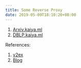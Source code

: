 ```yaml
---
title: Some Reverse Proxy
date: 2019-05-09T18:10:20+08:00
---
```


1. [Arxiv.kaiya.ml](https://arxiv.kaiya.ml)
2. [DBLP.kaiya.ml](https://dblp.kaiya.ml)

References:

1. [v2ex](https://www.v2ex.com/t/234923)
2. [Blog](https://moeyui.cn/%E7%BD%91%E7%AB%99/eea1a03.html)